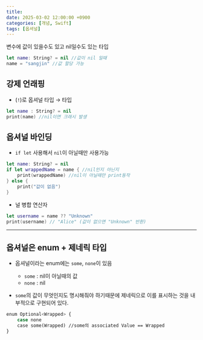 ```yaml
---
title: 
date: 2025-03-02 12:00:00 +0900
categories: [개념, Swift]
tags: [옵셔널]
---
```


변수에 값이 있을수도 있고 nil일수도 있는 타입

```swift
let name: String? = nil //값이 nil 일때
name = "sangjin" //값 할당 가능
```

## 강제 언래핑

- (`!`)로 옵셔널 타입 → 타입

```swift
let name : String? = nil
print(name) //nil이면 크래시 발생
```

## 옵셔널 바인딩

- `if let` 사용해서 `nil`이 아닐때만 사용가능

```swift
let name: String? = nil
if let wrappedName = name { //nil인지 아닌지
	print(wrappedName) //nil이 아닐때만 print동작
} else {
	print("값이 없음")
}
```

- 널 병합 연산자

```swift
let username = name ?? "Unknown"
print(username) // "Alice" (값이 없으면 "Unknown" 반환)
```

---

## 옵셔널은 enum + 제네릭 타입

- 옵셔널이라는 enum에는 `some`, `none`이 있음
    - `some` : nil이 아닐때의 값
    - `none` : nil
    
- `some`의 값이 무엇인지도 명시해줘야 하기때문에 제네릭으로 이를 표시하는 것을 내부적으로 구현되어 있다.

```bash
enum Optional<Wrapped> {
	case none
	case some(Wrapped) //some의 associated Value == Wrapped
}
```

